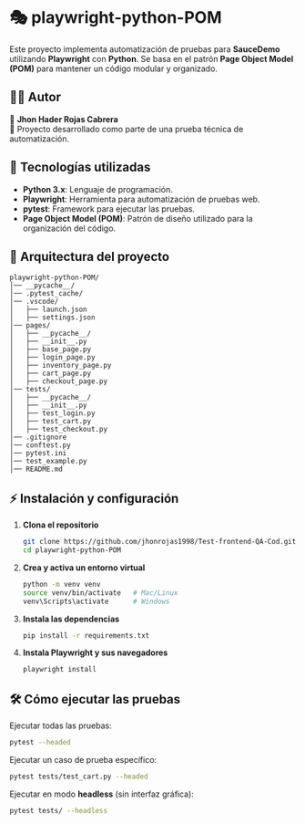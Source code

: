 # 🎭 playwright-python-POM

Este proyecto implementa automatización de pruebas para **SauceDemo** utilizando **Playwright** con **Python**. Se basa en el patrón **Page Object Model (POM)** para mantener un código modular y organizado.

## 🧑‍💻 Autor

👤 **Jhon Hader Rojas Cabrera**  
📌 Proyecto desarrollado como parte de una prueba técnica de automatización.

## 🚀 Tecnologías utilizadas

- **Python 3.x**: Lenguaje de programación.
- **Playwright**: Herramienta para automatización de pruebas web.
- **pytest**: Framework para ejecutar las pruebas.
- **Page Object Model (POM)**: Patrón de diseño utilizado para la organización del código.

## 📁 Arquitectura del proyecto

```
playwright-python-POM/
│── __pycache__/
│── .pytest_cache/
│── .vscode/
│   ├── launch.json
│   ├── settings.json
│── pages/
│   ├── __pycache__/
│   ├── __init__.py
│   ├── base_page.py
│   ├── login_page.py
│   ├── inventory_page.py
│   ├── cart_page.py
│   ├── checkout_page.py
│── tests/
│   ├── __pycache__/
│   ├── __init__.py
│   ├── test_login.py
│   ├── test_cart.py
│   ├── test_checkout.py
│── .gitignore
│── conftest.py
│── pytest.ini
│── test_example.py
│── README.md
```

## ⚡ Instalación y configuración

1. **Clona el repositorio**  
   ```bash
   git clone https://github.com/jhonrojas1998/Test-frontend-QA-Cod.git
   cd playwright-python-POM
   ```

2. **Crea y activa un entorno virtual**  
   ```bash
   python -m venv venv
   source venv/bin/activate   # Mac/Linux
   venv\Scripts\activate      # Windows
   ```

3. **Instala las dependencias**  
   ```bash
   pip install -r requirements.txt
   ```

4. **Instala Playwright y sus navegadores**  
   ```bash
   playwright install
   ```

## 🛠️ Cómo ejecutar las pruebas

Ejecutar todas las pruebas:  
```bash
pytest --headed
```

Ejecutar un caso de prueba específico:  
```bash
pytest tests/test_cart.py --headed
```

Ejecutar en modo **headless** (sin interfaz gráfica):  
```bash
pytest tests/ --headless
```


